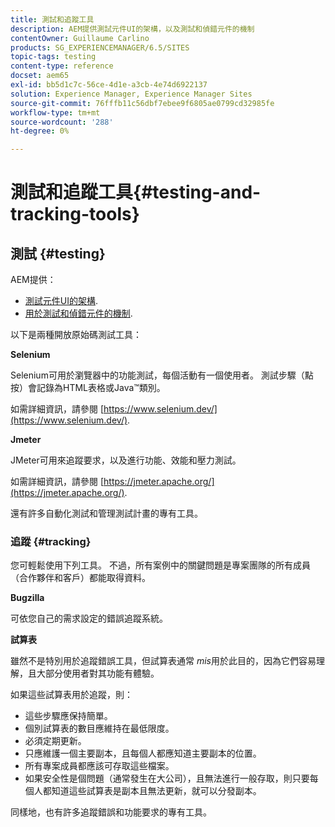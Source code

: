 ```yaml
---
title: 測試和追蹤工具
description: AEM提供測試元件UI的架構，以及測試和偵錯元件的機制
contentOwner: Guillaume Carlino
products: SG_EXPERIENCEMANAGER/6.5/SITES
topic-tags: testing
content-type: reference
docset: aem65
exl-id: bb5d1c7c-56ce-4d1e-a3cb-4e74d6922137
solution: Experience Manager, Experience Manager Sites
source-git-commit: 76fffb11c56dbf7ebee9f6805ae0799cd32985fe
workflow-type: tm+mt
source-wordcount: '288'
ht-degree: 0%

---
```


# 測試和追蹤工具{#testing-and-tracking-tools}

## 測試 {#testing}

AEM提供：

* [測試元件UI的架構](/help/sites-developing/hobbes.md).
* [用於測試和偵錯元件的機制](/help/sites-developing/developer-mode.md).

以下是兩種開放原始碼測試工具：

**Selenium**

Selenium可用於瀏覽器中的功能測試，每個活動有一個使用者。 測試步驟（點按）會記錄為HTML表格或Java™類別。

如需詳細資訊，請參閱 [https://www.selenium.dev/](https://www.selenium.dev/).

**Jmeter**

JMeter可用來追蹤要求，以及進行功能、效能和壓力測試。

如需詳細資訊，請參閱 [https://jmeter.apache.org/](https://jmeter.apache.org/).

還有許多自動化測試和管理測試計畫的專有工具。

### 追蹤 {#tracking}

您可輕鬆使用下列工具。 不過，所有案例中的關鍵問題是專案團隊的所有成員（合作夥伴和客戶）都能取得資料。

**Bugzilla**

可依您自己的需求設定的錯誤追蹤系統。

**試算表**

雖然不是特別用於追蹤錯誤工具，但試算表通常 *mis*&#x200B;用於此目的，因為它們容易理解，且大部分使用者對其功能有體驗。

如果這些試算表用於追蹤，則：

* 這些步驟應保持簡單。
* 個別試算表的數目應維持在最低限度。
* 必須定期更新。
* 只應維護一個主要副本，且每個人都應知道主要副本的位置。
* 所有專案成員都應該可存取這些檔案。
* 如果安全性是個問題（通常發生在大公司），且無法進行一般存取，則只要每個人都知道這些試算表是副本且無法更新，就可以分發副本。

同樣地，也有許多追蹤錯誤和功能要求的專有工具。
